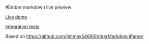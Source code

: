 #Ember markdown live preview

[Live demo](http://simi.github.io/ember-markdown-demo/)

[Integration tests](http://simi.github.io/ember-markdown-demo/?test)

Based on https://github.com/jimmay5469/EmberMarkdownParser

